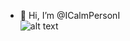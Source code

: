 - 👋 Hi, I’m @ICalmPersonI\
![alt text](https://www.codewars.com/users/ICalmPersonI/badges/large)
<!---
ICalmPersonI/ICalmPersonI is a ✨ special ✨ repository because its `README.md` (this file) appears on your GitHub profile.
You can click the Preview link to take a look at your changes.
--->

